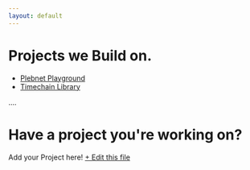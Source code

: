 ```yaml
---
layout: default
---
```


# Projects we Build on. 

- [Plebnet Playground](https://github.com/PLEBNET-PLAYGROUND/)
- [Timechain Library](https://timechain-docs.vercel.app/)

....


# Have a project you're working on? 

Add your Project here! 
<a class="font-medium font-bold text-indigo-600 dark:text-orange-300 hover:text-gray-400 dark:hover:text-gray-400 px-4 py-3 flex-1 transition duration-150 ease-in-out"
 href="https://github.com/timechain-academy/timechain-web/blob/master/content/build.md">
                  + Edit this file
</a>
